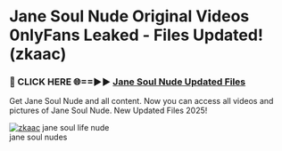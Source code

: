 # Jane Soul Nude Original Videos 0nlyFans Leaked - Files Updated! (zkaac)

<h3>🔴 CLICK HERE 🌐==►► <a href="https://tinyurl.com/52m3yx9h" rel="nofollow">Jane Soul Nude Updated Files</a></h3>

Get Jane Soul Nude and all content. Now you can access all videos and pictures of Jane Soul Nude. New Updated Files 2025!

[![zkaac](https://i.imgur.com/TnHtlc8.gif)](https://tinyurl.com/52m3yx9h)
jane soul life nude<br>
jane soul nudes